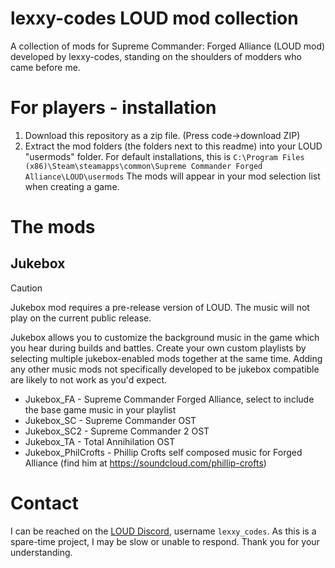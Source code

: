 # lexxy-codes LOUD mod collection
A collection of mods for Supreme Commander: Forged Alliance (LOUD mod) developed by lexxy-codes, standing on the shoulders of modders who came before me.

# For players - installation
1. Download this repository as a zip file. (Press code->download ZIP)
2. Extract the mod folders (the folders next to this readme) into your LOUD "usermods" folder. For default installations, this is `C:\Program Files (x86)\Steam\steamapps\common\Supreme Commander Forged Alliance\LOUD\usermods`
The mods will appear in your mod selection list when creating a game.

# The mods
## Jukebox
> [!CAUTION]
> Jukebox mod requires a pre-release version of LOUD. The music will not play on the current public release.

Jukebox allows you to customize the background music in the game which you hear during builds and battles. Create your own custom playlists by selecting multiple jukebox-enabled mods together at the same time. Adding any other music mods not specifically developed to be jukebox compatible are likely to not work as you'd expect.
- Jukebox_FA            - Supreme Commander Forged Alliance, select to include the base game music in your playlist
- Jukebox_SC            - Supreme Commander OST
- Jukebox_SC2           - Supreme Commander 2 OST
- Jukebox_TA            - Total Annihilation OST
- Jukebox_PhilCrofts    - Phillip Crofts self composed music for Forged Alliance (find him at https://soundcloud.com/phillip-crofts)

# Contact
I can be reached on the [LOUD Discord](https://discord.com/invite/ZCC6tns6vb), username `lexxy_codes`. As this is a spare-time project, I may be slow or unable to respond. Thank you for your understanding.
